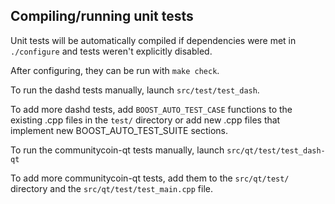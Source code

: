 Compiling/running unit tests
------------------------------------

Unit tests will be automatically compiled if dependencies were met in `./configure`
and tests weren't explicitly disabled.

After configuring, they can be run with `make check`.

To run the dashd tests manually, launch `src/test/test_dash`.

To add more dashd tests, add `BOOST_AUTO_TEST_CASE` functions to the existing
.cpp files in the `test/` directory or add new .cpp files that
implement new BOOST_AUTO_TEST_SUITE sections.

To run the communitycoin-qt tests manually, launch `src/qt/test/test_dash-qt`

To add more communitycoin-qt tests, add them to the `src/qt/test/` directory and
the `src/qt/test/test_main.cpp` file.

